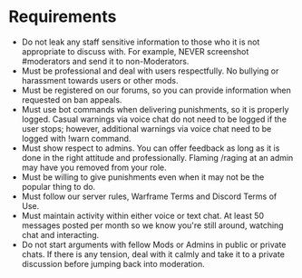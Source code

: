 # Requirements

* Do not leak any staff sensitive information to those who it is not appropriate to discuss with. For example, NEVER screenshot \#moderators and send it to non-Moderators.
* Must be professional and deal with users respectfully. No bullying or harassment towards users or other mods.
* Must be registered on our forums, so you can provide information when requested on ban appeals.
* Must use bot commands when delivering punishments, so it is properly logged. Casual warnings via voice chat do not need to be logged if the user stops; however, additional warnings via voice chat need to be logged with !warn command.
* Must show respect to admins. You can offer feedback as long as it is done in the right attitude and professionally. Flaming /raging at an admin may have you removed from your role.
* Must be willing to give punishments even when it may not be the popular thing to do.
* Must follow our server rules, Warframe Terms and Discord Terms of Use.
* Must maintain activity within either voice or text chat. At least 50 messages posted per month so we know you're still around, watching chat and interacting.
* Do not start arguments with fellow Mods or Admins in public or private chats. If there is any tension, deal with it calmly and take it to a private discussion before jumping back into moderation.

